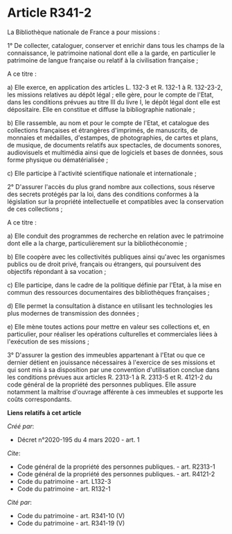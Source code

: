 # Article R341-2

La Bibliothèque nationale de France a pour missions : 

1° De collecter, cataloguer, conserver et enrichir dans tous les champs de la connaissance, le patrimoine national dont elle
a la garde, en particulier le patrimoine de langue française ou relatif à la civilisation française ; 

A ce titre : 

a) Elle exerce, en application des articles L. 132-3 et R. 132-1 à R. 132-23-2, les missions relatives au dépôt légal ; elle
gère, pour le compte de l'Etat, dans les conditions prévues au titre III du livre I, le dépôt légal dont elle est
dépositaire. Elle en constitue et diffuse la bibliographie nationale ; 

b) Elle rassemble, au nom et pour le compte de l'Etat, et catalogue des collections françaises et étrangères d'imprimés, de
manuscrits, de monnaies et médailles, d'estampes, de photographies, de cartes et plans, de musique, de documents relatifs aux
spectacles, de documents sonores, audiovisuels et multimédia ainsi que de logiciels et bases de données, sous forme physique
ou dématérialisée ; 

c) Elle participe à l'activité scientifique nationale et internationale ; 

2° D'assurer l'accès du plus grand nombre aux collections, sous réserve des secrets protégés par la loi, dans des conditions
conformes à la législation sur la propriété intellectuelle et compatibles avec la conservation de ces collections ; 

A ce titre : 

a) Elle conduit des programmes de recherche en relation avec le patrimoine dont elle a la charge, particulièrement sur la
bibliothéconomie ; 

b) Elle coopère avec les collectivités publiques ainsi qu'avec les organismes publics ou de droit privé, français ou
étrangers, qui poursuivent des objectifs répondant à sa vocation ; 

c) Elle participe, dans le cadre de la politique définie par l'Etat, à la mise en commun des ressources documentaires des
bibliothèques françaises ; 

d) Elle permet la consultation à distance en utilisant les technologies les plus modernes de transmission des données ; 

e) Elle mène toutes actions pour mettre en valeur ses collections et, en particulier, pour réaliser les opérations
culturelles et commerciales liées à l'exécution de ses missions ; 

3° D'assurer la gestion des immeubles appartenant à l'Etat ou que ce dernier détient en jouissance nécessaires à l'exercice
de ses missions et qui sont mis à sa disposition par une convention d'utilisation conclue dans les conditions prévues aux
articles R. 2313-1 à R. 2313-5 et R. 4121-2 du code général de la propriété des personnes publiques. Elle assure notamment la
maîtrise d'ouvrage afférente à ces immeubles et supporte les coûts correspondants.

**Liens relatifs à cet article**

_Créé par_:

  - Décret n°2020-195 du 4 mars 2020 - art. 1

_Cite_:

  - Code général de la propriété des personnes publiques. - art. R2313-1
  - Code général de la propriété des personnes publiques. - art. R4121-2
  - Code du patrimoine - art. L132-3
  - Code du patrimoine - art. R132-1

_Cité par_:

  - Code du patrimoine - art. R341-10 (V)
  - Code du patrimoine - art. R341-19 (V)
